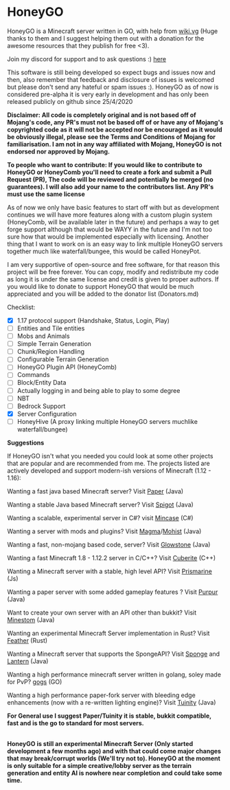 # HoneyGO

HoneyGO is a Minecraft server written in GO, with help from [wiki.vg](https://wiki.vg) (Huge thanks to them and I suggest helping them out with a donation for the awesome resources that they publish for free <3).

Join my discord for support and to ask questions :) [here](https://discord.gg/rBm2U5TJNx)

This software is still being developed so expect bugs and issues now and then, also remember that feedback and disclosure of issues is welcomed but please don't send any hateful or spam issues :). HoneyGO as of now is considered pre-alpha it is very early in development and has only been released publicly on github since 25/4/2020

**Disclaimer: All code is completely original and is not based off of Mojang's code, any PR's must not be based off of or have any of Mojang's copyrighted code as it will not be accepted nor be encouraged as it would be obviously illegal, please see the Terms and Conditions of Mojang for familiarisation. I am not in any way affiliated with Mojang, HoneyGO is not endorsed nor approved by Mojang.**

**To people who want to contribute: If you would like to contribute to HoneyGO or HoneyComb you'll need to create a fork and submit a Pull Request (PR), The code will be reviewed and potentially be merged (no guarantees). I will also add your name to the contributors list. Any PR's must use the same license**

As of now we only have basic features to start off with but as development continues we will have more features along with a custom plugin system (HoneyComb, will be available later in the future) and perhaps a way to get forge support although that would be WAYY in the future and I'm not too sure how that would be implemented especially with licensing. Another thing that I want to work on is an easy way to link multiple HoneyGO servers together much like waterfall/bungee, this would be called HoneyPot.

I am very supportive of open-source and free software, for that reason this project will be free forever. You can copy, modify and redistribute my code as long it is under the same license and credit is given to proper authors. If you would like to donate to support HoneyGO that would be much appreciated and you will be added to the donator list (Donators.md)

Checklist:

* [x] 1.17 protocol support (Handshake, Status, Login, Play)
* [ ] Entities and Tile entities
* [ ] Mobs and Animals
* [ ] Simple Terrain Generation
* [ ] Chunk/Region Handling
* [ ] Configurable Terrain Generation
* [ ] HoneyGO Plugin API (HoneyComb)
* [ ] Commands
* [ ] Block/Entity Data
* [ ] Actually logging in and being able to play to some degree
* [ ] NBT
* [ ] Bedrock Support
* [x] Server Configuration
* [ ] HoneyHive (A proxy linking multiple HoneyGO servers muchlike waterfall/bungee)

**Suggestions**

If HoneyGO isn't what you needed you could look at some other projects that are popular and are recommended from me. The projects listed are actively developed and support modern-ish versions of Minecraft (1.12 - 1.16):

Wanting a fast java based Minecraft server? Visit [Paper](https://papermc.io/) (Java)

Wanting a stable Java based Minecraft server? Visit [Spigot](https://www.spigotmc.org/) (Java)

Wanting a scalable, experimental server in C#? visit [Mincase](https://github.com/dotnetGame/MineCase) (C#)

Wanting a server with mods and plugins? Visit [Magma](https://magmafoundation.org/)/[Mohist](https://mohist.red/) (Java)

Wanting a fast, non-mojang based code, server? Visit [Glowstone](https://glowstone.net/) (Java)

Wanting a fast Minecraft 1.8 - 1.12.2 server in C/C++? Visit [Cuberite](https://cuberite.org/) (C++)

Wanting a Minecraft server with a stable, high level API? Visit [Prismarine](http://flying-squid.prismarine.js.org/#/) (Js)

Wanting a paper server with some added gameplay features ? Visit [Purpur](https://github.com/pl3xgaming/Purpur) (Java)

Want to create your own server with an API other than bukkit? Visit [Minestom](https://github.com/Minestom/Minestom) (Java)

Wanting an experimental Minecraft Server implementation in Rust? Visit [Feather](https://github.com/feather-rs/feather) (Rust)

Wanting a Minecraft server that supports the SpongeAPI? Visit [Sponge](https://www.spongepowered.org/) and [Lantern](https://github.com/LanternPowered/Lantern) (Java)

Wanting a high performance minecraft server written in golang, soley made for PvP? [gogs](https://github.com/GambitLLC/gogs) (GO)

Wanting a high performance paper-fork server with bleeding edge enhancements (now with a re-written lighting engine)? Visit [Tuinity](https://github.com/Spottedleaf/Tuinity) (Java)

**For General use I suggest Paper/Tuinity it is stable, bukkit compatible, fast and is the go to standard for most servers.**

**\
HoneyGO is still an experimental Minecraft Server (Only started development a few months ago) and with that could come major changes that may break/corrupt worlds (We'll try not to). HoneyGO at the moment is only suitable for a simple creative/lobby server as the terrain generation and entity AI is nowhere near completion and could take some time.**

